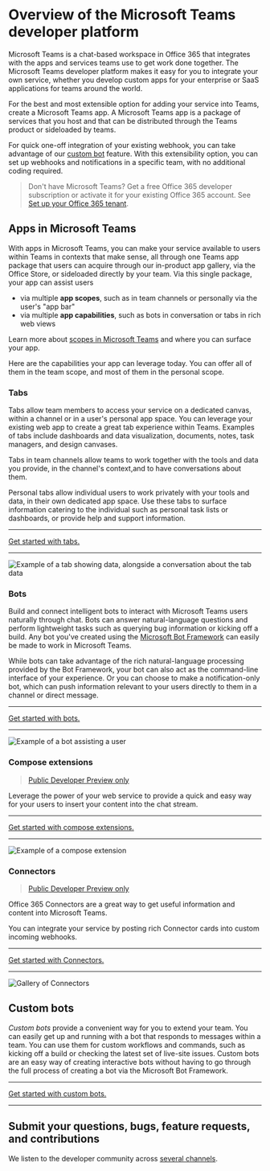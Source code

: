 # Overview of the Microsoft Teams developer platform

Microsoft Teams is a chat-based workspace in Office 365 that integrates with the apps and services teams use to get work done together.  The Microsoft Teams developer platform makes it easy for you to integrate your own service, whether you develop custom apps for your enterprise or SaaS applications for teams around the world.

For the best and most extensible option for adding your service into Teams, create a Microsoft Teams app.  A Microsoft Teams app is a package of services that you host and that can be distributed through the Teams product or sideloaded by teams.

For quick one-off integration of your existing webhook, you can take advantage of our [custom bot](#custom-bots) feature. With this extensibility option, you can set up webhooks and notifications in a specific team, with no additional coding required.

>Don't have Microsoft Teams? Get a free Office 365 developer subscription or activate it for your existing Office 365 account. See [Set up your Office 365 tenant](setup.md#1-set-up-your-office-365-tenant).

## Apps in Microsoft Teams

With apps in Microsoft Teams, you can make your service available to users within Teams in contexts that make sense, all through one Teams app package that users can acquire through our in-product app gallery, via the Office Store, or sideloaded directly by your team.  Via this single package, your app can assist users

* via multiple **app scopes**, such as in team channels or personally via the user's "app bar"
* via multiple **app capabilities**, such as bots in conversation or tabs in rich web views

<!-- TODO: table of capabilities, screenshots of personal scope -->

Learn more about [scopes in Microsoft Teams](teamsapps.md#scopes-in-microsoft-teams) and where you can surface your app.

Here are the capabilities your app can leverage today. You can offer all of them in the team scope, and most of them in the personal scope.

### Tabs

Tabs allow team members to access your service on a dedicated canvas, within a channel or in a user's personal app space. You can leverage your existing web app to create a great tab experience within Teams.  Examples of tabs include dashboards and data visualization, documents, notes, task managers, and design canvases.

Tabs in team channels allow teams to work together with the tools and data you provide, in the channel's context,and to have conversations about them.

Personal tabs allow individual users to work privately with your tools and data, in their own dedicated app space.  Use these tabs to surface information catering to the individual such as personal task lists or dashboards, or provide help and support information.

---

[Get started with tabs.](tabs.md)

---

![Example of a tab showing data, alongside a conversation about the tab data](images/tab_example.png)

### Bots

Build and connect intelligent bots to interact with Microsoft Teams users naturally through chat. Bots can answer natural-language questions and perform lightweight tasks such as querying bug information or kicking off a build.​ Any bot you've created using the [Microsoft Bot Framework](https://dev.botframework.com/) can easily be made to work in Microsoft Teams.

While bots can take advantage of the rich natural-language processing provided by the Bot Framework, your bot can also act as the command-line interface of your experience.  Or you can choose to make a notification-only bot, which can push information relevant to your users directly to them in a channel or direct message.

---

[Get started with bots.](bots.md)

---

![Example of a bot assisting a user](images/bot_example.png)

### Compose extensions

>[Public Developer Preview only](publicpreview.md)

Leverage the power of your web service to provide a quick and easy way for your users to insert your content into the chat stream.

---

[Get started with compose extensions.](composeextensions.md)

---

![Example of a compose extension](images/ComposeExtension/CEOverviewExample.png)

### Connectors

>[Public Developer Preview only](publicpreview.md)

Office 365 Connectors are a great way to get useful information and content into Microsoft Teams.

You can integrate your service by posting rich Connector cards into custom incoming webhooks.

---

[Get started with Connectors.](connectors.md)

---

![Gallery of Connectors](images/connector_example.png)
<!-- TODO - update image to latest -->

## Custom bots

*Custom bots* provide a convenient way for you to extend your team. You can easily get up and running with a bot that responds to messages within a team. You can use them for custom workflows and commands, such as kicking off a build or checking the latest set of live-site issues. Custom bots are an easy way of creating interactive bots without having to go through the full process of creating a bot via the Microsoft Bot Framework.  

---

[Get started with custom bots.](custombot.md)

---

## Submit your questions, bugs, feature requests, and contributions

We listen to the developer community across [several channels](feedback.md).
